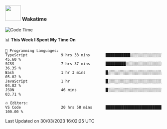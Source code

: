 ### <img src="https://media.giphy.com/media/VgCDAzcKvsR6OM0uWg/giphy.gif" width="50"> Wakatime

  <!--START_SECTION:waka-->
![Code Time](http://img.shields.io/badge/Code%20Time-1%2C349%20hrs%2013%20mins-blue)

📊 **This Week I Spent My Time On** 

```text
💬 Programming Languages: 
TypeScript               9 hrs 33 mins       ███████████░░░░░░░░░░░░░░   45.60 % 
SCSS                     7 hrs 37 mins       █████████░░░░░░░░░░░░░░░░   36.35 % 
Bash                     1 hr 3 mins         █░░░░░░░░░░░░░░░░░░░░░░░░   05.02 % 
JavaScript               1 hr                █░░░░░░░░░░░░░░░░░░░░░░░░   04.82 % 
JSON                     46 mins             █░░░░░░░░░░░░░░░░░░░░░░░░   03.71 % 

🔥 Editors: 
VS Code                  20 hrs 58 mins      █████████████████████████   100.00 % 
```


 Last Updated on 30/03/2023 16:02:25 UTC
<!--END_SECTION:waka-->

